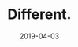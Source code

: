 ---
title: Different.
date: 2019-04-03
span: 1
image: assets/images/fulls/03.jpg
thumb: assets/images/thumbs/03.jpg
---